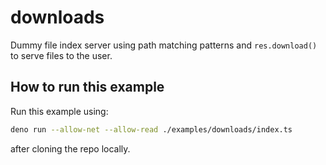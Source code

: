 # downloads

Dummy file index server using path matching patterns and `res.download()` to serve files to the user.

## How to run this example

Run this example using:

```bash
deno run --allow-net --allow-read ./examples/downloads/index.ts
```

after cloning the repo locally.
